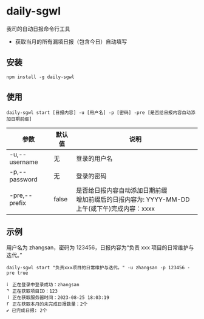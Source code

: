 # daily-sgwl

我司的自动日报命令行工具

- 获取当月的所有漏填日报（包含今日）自动填写

## 安装

```shell
npm install -g daily-sgwl
```

## 使用

```shell
daily-sgwl start [日报内容] -u [用户名] -p [密码] -pre [是否给日报内容自动添加日期前缀]
```

| 参数          | 默认值 | 说明                                                                                               |
| ------------- | ------ | -------------------------------------------------------------------------------------------------- |
| -u,--username | 无     | 登录的用户名                                                                                       |
| -p,--password | 无     | 登录的密码                                                                                         |
| -pre,--prefix | false  | 是否给日报内容自动添加日期前缀 <br />增加前缀后的日报内容为: YYYY-MM-DD 上午(或下午)完成内容：xxxx |

## 示例

用户名为 zhangsan，密码为 123456，日报内容为“负责 xxx 项目的日常维护与迭代。”

```shell
daily-sgwl start "负责xxx项目的日常维护与迭代。" -u zhangsan -p 123456 -pre true
```

```
⠇ 正在登录中登录成功：zhangsan
⠙ 正在获取项目ID：123
⠸ 正在获取服务器时间：2023-08-25 18:03:19
⠏ 正在获取本月的未完成日报数量：2个
✔ 已完成日报: 2个
```
